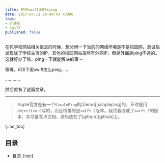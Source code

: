 ```yaml
---
title: 使用swift3进行ping
date: 2017-07-11 14:40:43 +0800
tags: 
- 计算机
- swift
published: false
---
```


在抓学校网站相关信息的时候，想分辨一下当前的网络环境是不是校园网，测试后发现除了学校主页的IP，其他的校园网站虽然有外网IP，但是外面是ping不通的。这就好办了嘛，ping一下就能解决的事～

等等，iOS下用swift怎么ping……

…………

然后就有了这篇文章。

<!-- more -->

---

> Apple官方是有一个`SimplePing`的[Demo][simpleping]的，不过是用`objective-C`写的，而且桥接的是`swift 2`版本。我试着改成了`swift 3`的版本，并尽量写点文档，源码放在了[github][github]上。

{:.no_toc}
## 目录

* 目录
{:toc}
